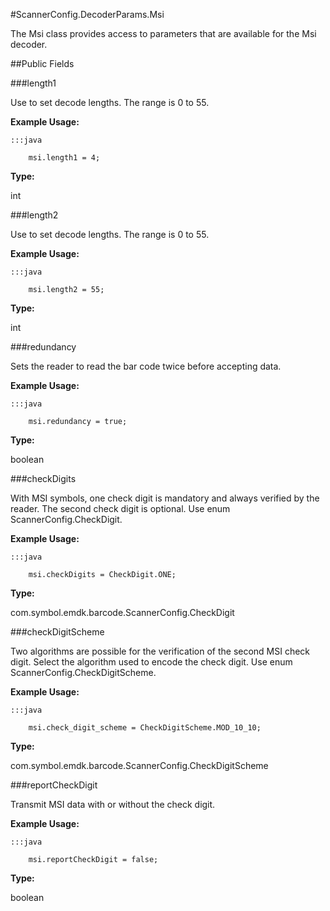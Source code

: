 #ScannerConfig.DecoderParams.Msi

The Msi class provides access to parameters that are available for
 the Msi decoder.



##Public Fields

###length1

Use to set decode lengths. The range is 0 to 55.









**Example Usage:**

	:::java

	 	msi.length1 = 4;


**Type:**

int

###length2

Use to set decode lengths. The range is 0 to 55.









**Example Usage:**

	:::java

	 	msi.length2 = 55;


**Type:**

int

###redundancy

Sets the reader to read the bar code twice before accepting data.









**Example Usage:**

	:::java

	 	msi.redundancy = true;


**Type:**

boolean

###checkDigits

With MSI symbols, one check digit is mandatory and always
 verified by the reader. The second check digit is optional. Use
 enum ScannerConfig.CheckDigit.









**Example Usage:**

	:::java

	 	msi.checkDigits = CheckDigit.ONE;


**Type:**

com.symbol.emdk.barcode.ScannerConfig.CheckDigit

###checkDigitScheme

Two algorithms are possible for the verification of the second
 MSI check digit. Select the algorithm used to encode the check
 digit. Use enum ScannerConfig.CheckDigitScheme.









**Example Usage:**

	:::java

	 	msi.check_digit_scheme = CheckDigitScheme.MOD_10_10;


**Type:**

com.symbol.emdk.barcode.ScannerConfig.CheckDigitScheme

###reportCheckDigit

Transmit MSI data with or without the check digit.









**Example Usage:**

	:::java

	 	msi.reportCheckDigit = false;


**Type:**

boolean
